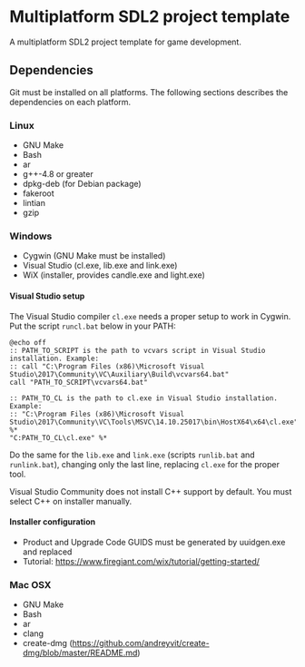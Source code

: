 # Multiplatform SDL2 project template

A multiplatform SDL2 project template for game development.

## Dependencies

Git must be installed on all platforms. The following sections describes the dependencies on each platform.
    
### Linux

- GNU Make
- Bash
- ar
- g++-4.8 or greater
- dpkg-deb  (for Debian package)
- fakeroot
- lintian
- gzip

### Windows

- Cygwin (GNU Make must be installed)
- Visual Studio (cl.exe, lib.exe and link.exe)
- WiX (installer, provides candle.exe and light.exe)

#### Visual Studio setup

The Visual Studio compiler `cl.exe` needs a proper setup to work in Cygwin. Put the script `runcl.bat` below in your PATH:

	@echo off
	:: PATH_TO_SCRIPT is the path to vcvars script in Visual Studio installation. Example:
	:: call "C:\Program Files (x86)\Microsoft Visual Studio\2017\Community\VC\Auxiliary\Build\vcvars64.bat"
	call "PATH_TO_SCRIPT\vcvars64.bat"

	:: PATH_TO_CL is the path to cl.exe in Visual Studio installation. Example:
	:: "C:\Program Files (x86)\Microsoft Visual Studio\2017\Community\VC\Tools\MSVC\14.10.25017\bin\HostX64\x64\cl.exe" %*
	"C:PATH_TO_CL\cl.exe" %*

Do the same for the `lib.exe` and `link.exe` (scripts `runlib.bat` and `runlink.bat`), changing only the last line, replacing `cl.exe` for the proper tool.

Visual Studio Community does not install C++ support by default. You must select C++ on installer manually.

#### Installer configuration

- Product and Upgrade Code GUIDS must be generated by uuidgen.exe and replaced
- Tutorial: https://www.firegiant.com/wix/tutorial/getting-started/

### Mac OSX

- GNU Make
- Bash
- ar
- clang
- create-dmg (https://github.com/andreyvit/create-dmg/blob/master/README.md)